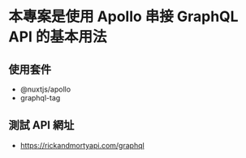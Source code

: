 # 本專案是使用 Apollo 串接 GraphQL API 的基本用法

## 使用套件
- @nuxtjs/apollo
- graphql-tag

## 測試 API 網址
- https://rickandmortyapi.com/graphql